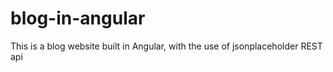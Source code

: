# blog-in-angular
This is a blog website built in Angular, with the use of jsonplaceholder REST api
